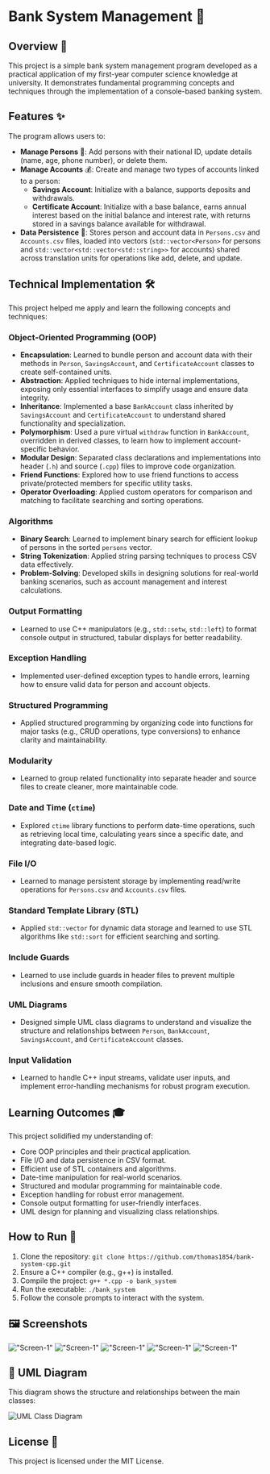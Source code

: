 # Bank System Management 🏦

## Overview 📖
This project is a simple bank system management program developed as a practical application of my first-year computer science knowledge at university. It demonstrates fundamental programming concepts and techniques through the implementation of a console-based banking system.

## Features ✨
The program allows users to:
- **Manage Persons** 👤: Add persons with their national ID, update details (name, age, phone number), or delete them.
- **Manage Accounts** 💰: Create and manage two types of accounts linked to a person:
  - **Savings Account**: Initialize with a balance, supports deposits and withdrawals.
  - **Certificate Account**: Initialize with a base balance, earns annual interest based on the initial balance and interest rate, with returns stored in a savings balance available for withdrawal.
- **Data Persistence** 💾: Stores person and account data in `Persons.csv` and `Accounts.csv` files, loaded into vectors (`std::vector<Person>` for persons and `std::vector<std::vector<std::string>>` for accounts) shared across translation units for operations like add, delete, and update.

## Technical Implementation 🛠️
This project helped me apply and learn the following concepts and techniques:

### Object-Oriented Programming (OOP)
- **Encapsulation**: Learned to bundle person and account data with their methods in `Person`, `SavingsAccount`, and `CertificateAccount` classes to create self-contained units.
- **Abstraction**: Applied techniques to hide internal implementations, exposing only essential interfaces to simplify usage and ensure data integrity.
- **Inheritance**: Implemented a base `BankAccount` class inherited by `SavingsAccount` and `CertificateAccount` to understand shared functionality and specialization.
- **Polymorphism**: Used a pure virtual `withdraw` function in `BankAccount`, overridden in derived classes, to learn how to implement account-specific behavior.
- **Modular Design**: Separated class declarations and implementations into header (`.h`) and source (`.cpp`) files to improve code organization.
- **Friend Functions**: Explored how to use friend functions to access private/protected members for specific utility tasks.
- **Operator Overloading**: Applied custom operators for comparison and matching to facilitate searching and sorting operations.

### Algorithms
- **Binary Search**: Learned to implement binary search for efficient lookup of persons in the sorted `persons` vector.
- **String Tokenization**: Applied string parsing techniques to process CSV data effectively.
- **Problem-Solving**: Developed skills in designing solutions for real-world banking scenarios, such as account management and interest calculations.

### Output Formatting
- Learned to use C++ manipulators (e.g., `std::setw`, `std::left`) to format console output in structured, tabular displays for better readability.

### Exception Handling
- Implemented user-defined exception types to handle errors, learning how to ensure valid data for person and account objects.

### Structured Programming
- Applied structured programming by organizing code into functions for major tasks (e.g., CRUD operations, type conversions) to enhance clarity and maintainability.

### Modularity
- Learned to group related functionality into separate header and source files to create cleaner, more maintainable code.

### Date and Time (`ctime`)
- Explored `ctime` library functions to perform date-time operations, such as retrieving local time, calculating years since a specific date, and integrating date-based logic.

### File I/O
- Learned to manage persistent storage by implementing read/write operations for `Persons.csv` and `Accounts.csv` files.

### Standard Template Library (STL)
- Applied `std::vector` for dynamic data storage and learned to use STL algorithms like `std::sort` for efficient searching and sorting.

### Include Guards
- Learned to use include guards in header files to prevent multiple inclusions and ensure smooth compilation.

### UML Diagrams
- Designed simple UML class diagrams to understand and visualize the structure and relationships between `Person`, `BankAccount`, `SavingsAccount`, and `CertificateAccount` classes.

### Input Validation
- Learned to handle C++ input streams, validate user inputs, and implement error-handling mechanisms for robust program execution.

## Learning Outcomes 🎓
This project solidified my understanding of:
- Core OOP principles and their practical application.
- File I/O and data persistence in CSV format.
- Efficient use of STL containers and algorithms.
- Date-time manipulation for real-world scenarios.
- Structured and modular programming for maintainable code.
- Exception handling for robust error management.
- Console output formatting for user-friendly interfaces.
- UML design for planning and visualizing class relationships.

## How to Run 🚀
1. Clone the repository: `git clone https://github.com/thomas1854/bank-system-cpp.git`
2. Ensure a C++ compiler (e.g., g++) is installed.
3. Compile the project: `g++ *.cpp -o bank_system`
4. Run the executable: `./bank_system`
5. Follow the console prompts to interact with the system.

## 🖼️ Screenshots
!["Screen-1"](Screens/Screen-1.png)
!["Screen-1"](Screens/Screen-2.png)
!["Screen-1"](Screens/Screen-3.png)
!["Screen-1"](Screens/Screen-4.png)
!["Screen-1"](Screens/Screen-5.png)

## 🧩 UML Diagram

This diagram shows the structure and relationships between the main classes:

![UML Class Diagram](Bank-Management-Classes-Diagrams.jpg)

## License 📜
This project is licensed under the MIT License.
